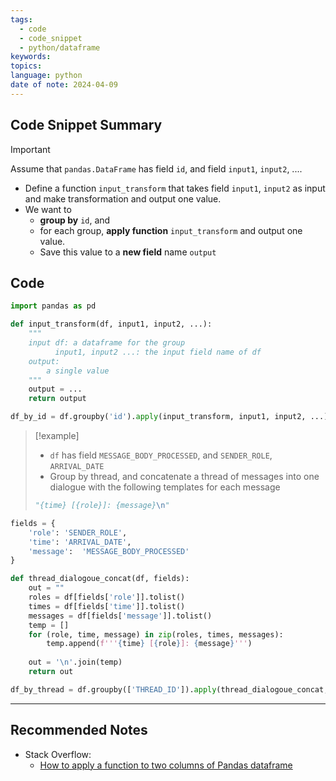 ```yaml
---
tags:
  - code
  - code_snippet
  - python/dataframe
keywords: 
topics: 
language: python
date of note: 2024-04-09
---
```


## Code Snippet Summary

>[!important]
>Assume that `pandas.DataFrame` has field `id`, and field `input1`, `input2`, .... 
>- Define a function `input_transform` that takes field `input1`, `input2` as input and make transformation and output one value.
>- We want to
>	- **group by** `id`, and 
>	- for each group, **apply function** `input_transform` and output one value. 
>	- Save this value to a **new field** name `output`

## Code

```python
import pandas as pd

def input_transform(df, input1, input2, ...):
	"""
	input df: a dataframe for the group
	      input1, input2 ...: the input field name of df
	output:
		a single value 
	"""
	output = ...
	return output

df_by_id = df.groupby('id').apply(input_transform, input1, input2, ...).reset_index(name = "output")
```




>[!example]
>- `df` has field `MESSAGE_BODY_PROCESSED`, and `SENDER_ROLE`, `ARRIVAL_DATE`
>- Group by thread, and concatenate a thread of messages into one dialogue with the following templates for each message
> ```python
> "{time} [{role}]: {message}\n"
> ```

```python
fields = {
    'role': 'SENDER_ROLE',
    'time': 'ARRIVAL_DATE',
    'message':  'MESSAGE_BODY_PROCESSED'
}

def thread_dialogoue_concat(df, fields):
    out = ""
    roles = df[fields['role']].tolist()
    times = df[fields['time']].tolist()
    messages = df[fields['message']].tolist()
    temp = []
    for (role, time, message) in zip(roles, times, messages):
        temp.append(f'''{time} [{role}]: {message}''')
    
    out = '\n'.join(temp)
    return out

df_by_thread = df.groupby(['THREAD_ID']).apply(thread_dialogoue_concat, fields).reset_index(name="dialogoue")
```



-----------
##  Recommended Notes

- Stack Overflow:
	- [How to apply a function to two columns of Pandas dataframe](https://stackoverflow.com/questions/13331698/how-to-apply-a-function-to-two-columns-of-pandas-dataframe)